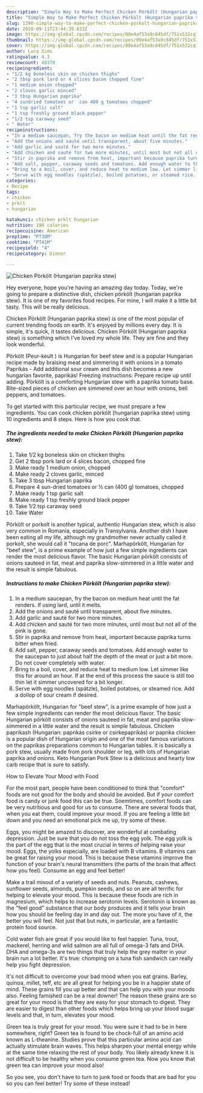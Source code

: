 ```yaml
---
description: "Simple Way to Make Perfect Chicken Pörkölt (Hungarian paprika stew)"
title: "Simple Way to Make Perfect Chicken Pörkölt (Hungarian paprika stew)"
slug: 1390-simple-way-to-make-perfect-chicken-porkolt-hungarian-paprika-stew
date: 2020-09-11T23:44:39.633Z
image: https://img-global.cpcdn.com/recipes/00e4af53a9c845df/751x532cq70/chicken-porkolt-hungarian-paprika-stew-recipe-main-photo.jpg
thumbnail: https://img-global.cpcdn.com/recipes/00e4af53a9c845df/751x532cq70/chicken-porkolt-hungarian-paprika-stew-recipe-main-photo.jpg
cover: https://img-global.cpcdn.com/recipes/00e4af53a9c845df/751x532cq70/chicken-porkolt-hungarian-paprika-stew-recipe-main-photo.jpg
author: Lora Sims
ratingvalue: 4.3
reviewcount: 40370
recipeingredient:
- "1/2 kg boneless skin on chicken thighs"
- "2 tbsp pork lard or 4 slices bacon chopped fine"
- "1 medium onion chopped"
- "2 cloves garlic minced"
- "3 tbsp Hungarian paprika"
- "4 sundried tomatoes or  can 400 g tomatoes chopped"
- "1 tsp garlic salt"
- "1 tsp freshly ground black pepper"
- "1/2 tsp caraway seed"
- " Water"
recipeinstructions:
- "In a medium saucepan, fry the bacon on medium heat until the fat renders. If using lard, until it melts."
- "Add the onions and sauté until transparent, about five minutes."
- "Add garlic and sauté for two more minutes."
- "Add chicken and sauté for two more minutes, until most but not all of the pink is gone."
- "Stir in paprika and remove from heat, important because paprika turns bitter when fried."
- "Add salt, pepper, caraway seeds and tomatoes. Add enough water to the saucepan to just about half the depth of the meat or just a bit more. Do not cover completely with water."
- "Bring to a boil, cover, and reduce heat to medium low. Let simmer like this for around an hour. If at the end of this process the sauce is still too thin let it simmer uncovered for a bit longer."
- "Serve with egg noodles (spätzle), boiled potatoes, or steamed rice. Add a dollop of sour cream if desired."
categories:
- Recipe
tags:
- chicken
- prklt
- hungarian

katakunci: chicken prklt hungarian 
nutrition: 190 calories
recipecuisine: American
preptime: "PT38M"
cooktime: "PT41M"
recipeyield: "4"
recipecategory: Dinner

---
```



![Chicken Pörkölt (Hungarian paprika stew)](https://img-global.cpcdn.com/recipes/00e4af53a9c845df/751x532cq70/chicken-porkolt-hungarian-paprika-stew-recipe-main-photo.jpg)

Hey everyone, hope you're having an amazing day today. Today, we're going to prepare a distinctive dish, chicken pörkölt (hungarian paprika stew). It is one of my favorites food recipes. For mine, I will make it a little bit tasty. This will be really delicious.

Chicken Pörkölt (Hungarian paprika stew) is one of the most popular of current trending foods on earth. It's enjoyed by millions every day. It is simple, it's quick, it tastes delicious. Chicken Pörkölt (Hungarian paprika stew) is something which I've loved my whole life. They are fine and they look wonderful.

Pörkölt (Peur-keult ) is Hungarian for beef stew and is a popular Hungarian recipe made by braising meat and simmering it with onions in a tomato Paprikás - Add additional sour cream and this dish becomes a new hungarian favorite, paprikás! Freezing instructions: Prepare recipe up until adding. Pörkölt is a comforting Hungarian stew with a paprika tomato base. Bite-sized pieces of chicken are simmered over an hour with onions, bell peppers, and tomatoes.


To get started with this particular recipe, we must prepare a few ingredients. You can cook chicken pörkölt (hungarian paprika stew) using 10 ingredients and 8 steps. Here is how you cook that.

<!--inarticleads1-->

##### The ingredients needed to make Chicken Pörkölt (Hungarian paprika stew):

1. Take 1/2 kg boneless skin on chicken thighs
1. Get 2 tbsp pork lard or 4 slices bacon, chopped fine
1. Make ready 1 medium onion, chopped
1. Make ready 2 cloves garlic, minced
1. Take 3 tbsp Hungarian paprika
1. Prepare 4 sun-dried tomatoes or ½ can (400 g) tomatoes, chopped
1. Make ready 1 tsp garlic salt
1. Make ready 1 tsp freshly ground black pepper
1. Take 1/2 tsp caraway seed
1. Take  Water


Pörkölt or porkolt is another typical, authentic Hungarian stew, which is also very common in Romania, especially in Transylvania. Another dish I have been eating all my life, although my grandmother never actually called it porkolt, she would call it &#34;tocana de porc&#34;. Marhapörkölt, Hungarian for &#34;beef stew&#34;, is a prime example of how just a few simple ingredients can render the most delicious flavor. The basic Hungarian pörkölt consists of onions sauteed in fat, meat and paprika slow-simmered in a little water and the result is simple fabulous. 

<!--inarticleads2-->

##### Instructions to make Chicken Pörkölt (Hungarian paprika stew):

1. In a medium saucepan, fry the bacon on medium heat until the fat renders. If using lard, until it melts.
1. Add the onions and sauté until transparent, about five minutes.
1. Add garlic and sauté for two more minutes.
1. Add chicken and sauté for two more minutes, until most but not all of the pink is gone.
1. Stir in paprika and remove from heat, important because paprika turns bitter when fried.
1. Add salt, pepper, caraway seeds and tomatoes. Add enough water to the saucepan to just about half the depth of the meat or just a bit more. Do not cover completely with water.
1. Bring to a boil, cover, and reduce heat to medium low. Let simmer like this for around an hour. If at the end of this process the sauce is still too thin let it simmer uncovered for a bit longer.
1. Serve with egg noodles (spätzle), boiled potatoes, or steamed rice. Add a dollop of sour cream if desired.


Marhapörkölt, Hungarian for &#34;beef stew&#34;, is a prime example of how just a few simple ingredients can render the most delicious flavor. The basic Hungarian pörkölt consists of onions sauteed in fat, meat and paprika slow-simmered in a little water and the result is simple fabulous. Chicken paprikash (Hungarian: paprikás csirke or csirkepaprikás) or paprika chicken is a popular dish of Hungarian origin and one of the most famous variations on the paprikas preparations common to Hungarian tables. It is basically a pork stew, usually made from pork shoulder or leg, with lots of Hungarian paprika and onions. Keto Hungarian Pork Stew is a delicious and hearty low carb recipe that is sure to satisfy. 

How to Elevate Your Mood with Food


For the most part, people have been conditioned to think that "comfort" foods are not good for the body and should be avoided. But if your comfort food is candy or junk food this can be true. Soemtimes, comfort foods can be very nutritious and good for us to consume. There are several foods that, when you eat them, could improve your mood. If you are feeling a little bit down and you need an emotional pick me up, try some of these.

Eggs, you might be amazed to discover, are wonderful at combating depression. Just be sure that you do not toss the egg yolk. The egg yolk is the part of the egg that is the most crucial in terms of helping raise your mood. Eggs, the yolks especially, are loaded with B vitamins. B vitamins can be great for raising your mood. This is because these vitamins improve the function of your brain's neural transmitters (the parts of the brain that affect how you feel). Consume an egg and feel better!

Make a trail mixout of a variety of seeds and nuts. Peanuts, cashews, sunflower seeds, almonds, pumpkin seeds, and so on are all terrific for helping to elevate your mood. This is because these foods are rich in magnesium, which helps to increase serotonin levels. Serotonin is known as the "feel good" substance that our body produces and it tells your brain how you should be feeling day in and day out. The more you have of it, the better you will feel. Not just that but nuts, in particular, are a fantastic protein food source.

Cold water fish are great if you would like to feel happier. Tuna, trout, mackerel, herring and wild salmon are all full of omega-3 fats and DHA. DHA and omega-3s are two things that truly help the grey matter in your brain run a lot better. It's true: chomping on a tuna fish sandwich can really help you fight depression. 

It's not difficult to overcome your bad mood when you eat grains. Barley, quinoa, millet, teff, etc are all great for helping you be in a happier state of mind. These grains fill you up better and that can help you with your moods also. Feeling famished can be a real downer! The reason these grains are so great for your mood is that they are easy for your stomach to digest. They are easier to digest than other foods which helps bring up your blood sugar levels and that, in turn, elevates your mood.

Green tea is truly great for your mood. You were sure it had to be in here somewhere, right? Green tea is found to be chock-full of an amino acid known as L-theanine. Studies prove that this particular amino acid can actually stimulate brain waves. This helps sharpen your mental energy while at the same time relaxing the rest of your body. You likely already knew it is not difficult to be healthy when you consume green tea. Now you know that green tea can improve your mood also!

So you see, you don't have to turn to junk food or foods that are bad for you so you can feel better! Try some of these instead!

